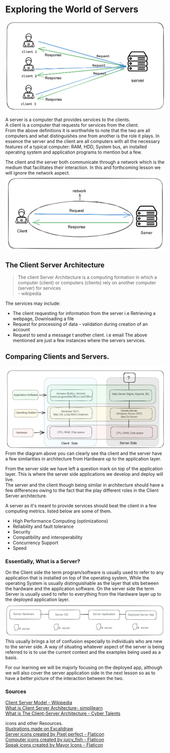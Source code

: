# Exploring the World of Servers
![Client Server Architecture Illustration](./Client_server_Architecture.png)   

 A server is a computer that provides services to the clients.  
 A client is a computer that requests for services from the client.  
 From the above definitions it is worthwhile to note that the two are all computers and what distinguishes one from another is the role it plays. In essence the server and the client are all computers with all the necessary features of a typical computer: RAM, HDD, System bus, an installed operating system and application programs to mention but a few. 


The client and the server both communicate through a network which is the medium that facilitates their interaction. In this and forthcoming lesson we will ignore the network aspect.  
![Client Server Communication Via Network](./Client-server-Architecture-network.png)

##  The Client Server Architecture 
> The client Server Architecture is a computing formation in which a computer (client) or computers (clients)  rely on another computer (server) for services   
    - wikipedia     

The services may include:   
- The client requesting for information from the server i.e Retrieving a webpage, Downloading a file    
- Request for processing of data - validation during creation of an account
- Request to send a message t another client. i.e email
The above mentioned are just a few instances where the servers services. 

## Comparing Clients and Servers. 
![Block Diagram Comparison- (server and Client)](./Client-Server-Comparison.png)    
From the diagram above you can clearly see tha client and the server have a few similarities in architecture from Hardware up to the application layer. 

From the server side we have left a question mark on top of the application layer. This is where the server side applications we develop and deploy will live.     
The server and the client though being similar in architecture should have a few differences owing to the fact that the play different roles in the Client Server architecture.     

A server as it's meant to provide services should beat the client in a few computing metrics. listed below are some of them.    
- High Performance Computing (optimizations)
- Reliability and fault tolerance
- Security
- Compatibility and interoperability
- Concurrency Support
- Speed 

### Essentially, What is a Server?
On the Client side the term program/software is usually used to refer to any application  that is installed on top of the operating system, While the operating System is usually distinguishable as the layer that sits between the hardware and the application software. 
On the server side the term Server is usually used to refer to everything from the Hardware layer up to the deployed application layer.  
![Every Component as a server](./Everything-is-a-Server.png)    
This usually brings a lot of confusion especially to individuals who are new to the server side. A way of situating whatever aspect of the server is being referred to is to use the current context and the examples being used as a basis.    

For our learning we will be majorly focusing on the deployed app, although we will also cover the server application side in the next lesson so as to have a better picture of the interaction between the two. 


### Sources
[Client Server Model - Wikipedia](https://en.wikipedia.org/wiki/Client%E2%80%93server_model)    
[What is Client Server Architecture- simplilearn ](https://www.simplilearn.com/what-is-client-server-architecture-article#:~:text=The%20client%2Dserver%20architecture%20refers,model%20or%20client%20server%20network.)  
[What is The Client-Server Architecture - Cyber Talents](https://cybertalents.com/blog/client-server-architecture)  
  

icons and other Resources.  
[Illustrations made on Excalidraw](https://excalidraw.com/)     
<a href="https://www.flaticon.com/free-icons/server" title="server icons">Server icons created by Pixel perfect - Flaticon</a>  
<a href="https://www.flaticon.com/free-icons/computer" title="computer icons">Computer icons created by juicy_fish - Flaticon</a>   
<a href="https://www.flaticon.com/free-icons/speak" title="speak icons">Speak icons created by Mayor Icons - Flaticon</a>   

